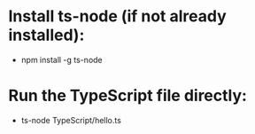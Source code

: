 # Install ts-node (if not already installed):
- npm install -g ts-node

# Run the TypeScript file directly:
- ts-node TypeScript/hello.ts